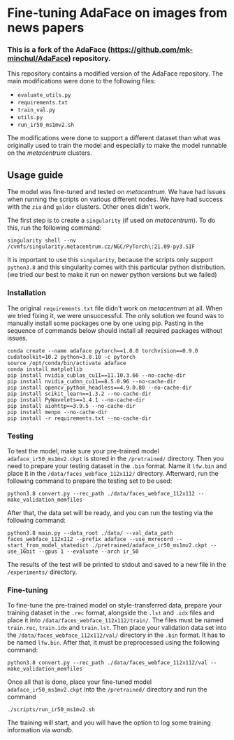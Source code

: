 # Fine-tuning AdaFace on images from news papers

### This is a fork of the AdaFace (https://github.com/mk-minchul/AdaFace) repository.

This repository contains a modified version of the AdaFace repository. 
The main modifications were done to the following files:
- `evaluate_utils.py`
- `requirements.txt`
- `train_val.py`
- `utils.py`
- `run_ir50_ms1mv2.sh`

The modifications were done to support a different dataset than what was originally used to train the model and 
especially to make the model runnable on the _metacentrum_ clusters.

## Usage guide

The model was fine-tuned and tested on _metacentrum_. We have had issues when running the scripts on various
different nodes. We have had success with the `zia` and `galdor` clusters. Other ones didn't work.

The first step is to create a `singularity` (if used on _metacentrum_). To do this, run the following command:
```
singularity shell --nv /cvmfs/singularity.metacentrum.cz/NGC/PyTorch\:21.09-py3.SIF
```

It is important to use this `singularity`, because the scripts only support `python3.8` and this singularity comes with 
this particular python distribution. (we tried our best to make it run on newer python versions but we failed)

### Installation
The original `requirements.txt` file didn't work on _metacentrum_ at all. When we tried fixing it,
we were unsuccessful. The only solution we found was to manually install some packages one by one using pip. 
Pasting in the sequence of commands below should install all required packages without issues.

```
conda create --name adaface pytorch==1.8.0 torchvision==0.9.0 cudatoolkit=10.2 python=3.8.10 -c pytorch
source /opt/conda/bin/activate adaface
conda install matplotlib 
pip install nvidia_cublas_cu11==11.10.3.66 --no-cache-dir
pip install nvidia_cudnn_cu11==8.5.0.96 --no-cache-dir
pip install opencv_python_headless==4.9.0.80 --no-cache-dir
pip install scikit_learn==1.3.2 --no-cache-dir
pip install PyWavelets==1.4.1 --no-cache-dir
pip install aiohttp==3.9.5 --no-cache-dir
pip install menpo --no-cache-dir
pip install -r requirements.txt --no-cache-dir
```


### Testing

To test the model, make sure your pre-trained model `adaface_ir50_ms1mv2.ckpt` is stored in the `/pretrained/` directory.
Then you need to prepare your testing dataset in the `.bin` format. Name it `lfw.bin` and place it in the `/data/faces_webface_112x112/` directory.
Afterward, run the following command to prepare the testing set to be used:
```
python3.8 convert.py --rec_path ./data/faces_webface_112x112 --make_validation_memfiles
```
After that, the data set will be ready, and you can run the testing via the following command:
```
python3.8 main.py --data_root ./data/ --val_data_path faces_webface_112x112 --prefix adaface --use_mxrecord --start_from_model_statedict ./pretrained/adaface_ir50_ms1mv2.ckpt --use_16bit --gpus 1 --evaluate --arch ir_50
```

The results of the test will be printed to stdout and saved to a new file in the `/experiments/` directory.

### Fine-tuning

To fine-tune the pre-trained model on style-transferred data, prepare your training dataset in the `.rec` format, alongside the
`.lst` and `.idx` files and place it into `/data/faces_webface_112x112/train/`. The files must be named `train.rec`, `train.idx` and `train.lst`.
Then place your validation data set into the `/data/faces_webface_112x112/val/` directory in the `.bin` format. It has to be named `lfw.bin`.
After that, it must be preprocessed using the following command:
```
python3.8 convert.py --rec_path ./data/faces_webface_112x112/val --make_validation_memfiles
```

Once all that is done, place your fine-tuned model `adaface_ir50_ms1mv2.ckpt` into the `/pretrained/` directory and run the
command 
```
./scripts/run_ir50_ms1mv2.sh
```

The training will start, and you will have the option to log some training information via _wandb_.